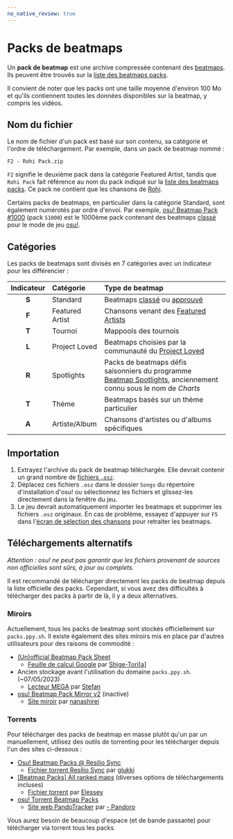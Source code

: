 ```yaml
---
no_native_review: true
---
```


# Packs de beatmaps

Un **pack de beatmap** est une archive compressée contenant des [beatmaps](/wiki/Beatmap). Ils peuvent être trouvés sur la [liste des beatmaps packs](https://osu.ppy.sh/beatmaps/packs).

Il convient de noter que les packs ont une taille moyenne d'environ 100 Mo et qu'ils contiennent toutes les données disponibles sur la beatmap, y compris les vidéos.

## Nom du fichier

Le nom de fichier d'un pack est basé sur son contenu, sa catégorie et l'ordre de téléchargement. Par exemple, dans un pack de beatmap nommé :

```
F2 - Rohi Pack.zip
```

`F2` signifie le deuxième pack dans la catégorie Featured Artist, tandis que `Rohi Pack` fait référence au nom du pack indiqué sur la [liste des beatmaps packs](https://osu.ppy.sh/beatmaps/packs/F2). Ce pack ne contient que les chansons de [Rohi](https://osu.ppy.sh/beatmaps/artists/82).

Certains packs de beatmaps, en particulier dans la catégorie Standard, sont également numérotés par ordre d'envoi. Par exemple, [osu! Beatmap Pack #1000](https://osu.ppy.sh/beatmaps/packs/S1000) (pack `S1000`) est le 1000ème pack contenant des beatmaps [classé](/wiki/Beatmap/Category#classée) pour le mode de jeu [osu!](/wiki/Game_mode/osu!).

## Catégories

Les packs de beatmaps sont divisés en 7 catégories avec un indicateur pour les différencier :

| Indicateur | Catégorie | Type de beatmap |
| :-: | :-- | :-- |
| **S** | Standard | Beatmaps [classé](/wiki/Beatmap/Category#classée) ou [approuvé](/wiki/Beatmap/Category#approuvée) |
| **F** | Featured Artist | Chansons venant des [Featured Artists](/wiki/People/Featured_Artists) |
| **T** | Tournoi | Mappools des tournois |
| **L** | Project Loved | Beatmaps choisies par la communauté du [Project Loved](/wiki/Community/Project_Loved) |
| **R** | Spotlights | Packs de beatmaps défis saisonniers du programme [Beatmap Spotlights](/wiki/Beatmap_Spotlights), anciennement connu sous le nom de *Charts* |
| **T** | Thème | Beatmaps basés sur un thème particulier |
| **A** | Artiste/Album | Chansons d'artistes ou d'albums spécifiques |

## Importation

1. Extrayez l'archive du pack de beatmap téléchargée. Elle devrait contenir un grand nombre de [fichiers `.osz`](/wiki/Client/File_formats/osz_(file_format)).
2. Déplacez ces fichiers `.osz` dans le dossier `Songs` du répertoire d'installation d'osu! ou sélectionnez les fichiers et glissez-les directement dans la fenêtre du jeu.
3. Le jeu devrait automatiquement importer les beatmaps et supprimer les fichiers `.osz` originaux. En cas de problème, essayez d'appuyer sur `F5` dans l'[écran de sélection des chansons](/wiki/Client/Interface#song-select) pour retraiter les beatmaps.

## Téléchargements alternatifs

*Attention : osu! ne peut pas garantir que les fichiers provenant de sources non officielles sont sûrs, à jour ou complets.*

Il est recommandé de télécharger directement les packs de beatmap depuis la liste officielle des packs. Cependant, si vous avez des difficultés à télécharger des packs à partir de là, il y a deux alternatives.

### Miroirs

Actuellement, tous les packs de beatmap sont stockés officiellement sur `packs.ppy.sh`. Il existe également des sites miroirs mis en place par d'autres utilisateurs pour des raisons de commodité :

- [(Un)official Beatmap Pack Sheet](https://osu.ppy.sh/community/forums/topics/1528191)
  - [Feuille de calcul Google](https://docs.google.com/spreadsheets/d/1gcXL9gubcWEKY1X2taxJdBGjFrqEpkNmjHU7LFpcJRo) par [Shige-Tori\[a\]](https://osu.ppy.sh/users/4459449)
- Ancien stockage avant l'utilisation du domaine `packs.ppy.sh`. (~07/05/2023)
  - [Lecteur MEGA](https://mega.nz/folder/Rl4hkKZQ#L1LXE4UgMH00eJF1xqMytw) par [Stefan](https://osu.ppy.sh/users/626907)
- [osu! Beatmap Pack Mirror v2](https://osu.ppy.sh/community/forums/topics/57381) (inactive)
  - [Site miroir](http://osu.yas-online.net/) par [nanashirei](https://osu.ppy.sh/users/807630)

### Torrents

Pour télécharger des packs de beatmap en masse plutôt qu'un par un manuellement, utilisez des outils de torrenting pour les télécharger depuis l'un des sites ci-dessous :

- [Osu! Beatmap Packs @ Resilio Sync](https://osu.ppy.sh/community/forums/topics/1255023)
  - [Fichier torrent Resilio Sync](https://link.resilio.com/#f=osu%21%20Beatmap%20Packs&sz=19E2&t=1&s=JHR4G3EUWCAOAKJT6HITFDGMENTSXU7U&i=CASDYUCU4VP4JUMPRYFZLFZK5EIXANSEE&v=2.7&a=2) par [glukki](https://osu.ppy.sh/users/14285150)
- [[Beatmap Packs] All ranked maps](https://osu.ppy.sh/community/forums/topics/330552) (diverses options de téléchargements incluses)
  - [Fichier torrent](https://drive.google.com/drive/folders/1_iOU-sWjjugD7ww8Jsl1ullihcVXh50F?usp=sharing) par [Elessey](https://osu.ppy.sh/users/4925105)
- [osu! Torrent Beatmap Packs](https://osu.ppy.sh/community/forums/topics/687910)
  - [Site web PandoTracker](https://pandotracker.me) par [- Pandoro](https://osu.ppy.sh/users/2574057)

Vous aurez besoin de beaucoup d'espace (et de bande passante) pour télécharger via torrent tous les packs.
